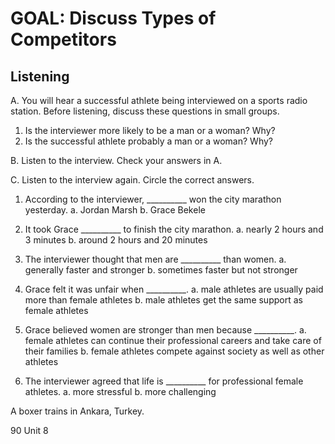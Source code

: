 # GOAL: Discuss Types of Competitors

## Listening

A. You will hear a successful athlete being interviewed on a sports radio station. Before listening, discuss these questions in small groups.

1. Is the interviewer more likely to be a man or a woman? Why?
2. Is the successful athlete probably a man or a woman? Why?

B. Listen to the interview. Check your answers in A.

C. Listen to the interview again. Circle the correct answers.

1. According to the interviewer, __________ won the city marathon yesterday.
   a. Jordan Marsh                b. Grace Bekele

2. It took Grace __________ to finish the city marathon.
   a. nearly 2 hours and 3 minutes    b. around 2 hours and 20 minutes

3. The interviewer thought that men are __________ than women.
   a. generally faster and stronger    b. sometimes faster but not stronger

4. Grace felt it was unfair when __________.
   a. male athletes are usually paid more than female athletes
   b. male athletes get the same support as female athletes

5. Grace believed women are stronger than men because __________.
   a. female athletes can continue their professional careers and take care of their families
   b. female athletes compete against society as well as other athletes

6. The interviewer agreed that life is __________ for professional female athletes.
   a. more stressful                b. more challenging

A boxer trains in Ankara, Turkey.

90 Unit 8
